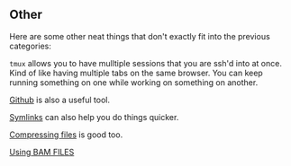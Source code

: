 ## Other

Here are some other neat things that don't exactly fit into the previous categories:

`tmux` allows you to have mulltiple sessions that you are ssh'd into at once. Kind of like having multiple tabs on the same browser. You can keep running something on one while working on something on another.

[Github](github.md) is also a useful tool.

[Symlinks](symlink.md) can also help you do things quicker.

[Compressing files](compress.md) is good too.

[Using BAM FILES](https://github.com/IARCbioinfo/BAM-tricks#calculate-coverage-for-each-position-of-a-bed)
